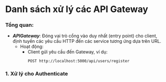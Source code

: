 ﻿# Danh sách xử lý các API Gateway

### Tổng quan:
- _**APIGateway**_: Đóng vai trò cổng vào duy nhất (entry point) cho client, định tuyến các yêu cầu HTTP đến các service tương ứng dựa trên URL.
	- Hoạt động:
		- Client gửi yêu cầu đến Gateway, ví dụ:
			```
			POST http://localhost:5000/api/users/register
			```
### 1. Xử lý cho Authenticate
